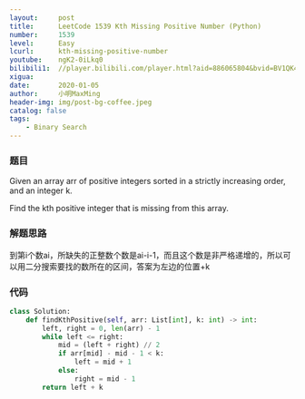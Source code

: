 ```yaml
---
layout:     post
title:      LeetCode 1539 Kth Missing Positive Number (Python)
number:     1539
level:      Easy
lcurl:      kth-missing-positive-number
youtube:    ngK2-0iLkq0
bilibili1:  //player.bilibili.com/player.html?aid=886065804&bvid=BV1QK4y1p7E3&cid=278443638&page=1
xigua:      
date:       2020-01-05
author:     小明MaxMing
header-img: img/post-bg-coffee.jpeg
catalog: false
tags:
    - Binary Search
---
```


### 题目

Given an array arr of positive integers sorted in a strictly increasing order, and an integer k.

Find the kth positive integer that is missing from this array.

### 解题思路

到第i个数ai，所缺失的正整数个数是ai-i-1，而且这个数是非严格递增的，所以可以用二分搜索要找的数所在的区间，答案为左边的位置+k

### 代码
```python
class Solution:
    def findKthPositive(self, arr: List[int], k: int) -> int:
        left, right = 0, len(arr) - 1
        while left <= right:
            mid = (left + right) // 2
            if arr[mid] - mid - 1 < k:
                left = mid + 1
            else:
                right = mid - 1
        return left + k
```
